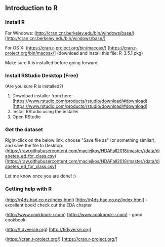 ## Introduction to R

### Install R
For Windows: 
(http://cran.cnr.berkeley.edu/bin/windows/base/) [http://cran.cnr.berkeley.edu/bin/windows/base/]

For OS X: 
(https://cran.r-project.org/bin/macosx/) [https://cran.r-project.org/bin/macosx/] (download and install this file: R-3.5.1.pkg)

Make sure R is installed before going forward.

### Install RStudio Desktop (Free)
(Are you sure R is installed?)

1. Download installer from here: (https://www.rstudio.com/products/rstudio/download/#download) [https://www.rstudio.com/products/rstudio/download/#download]
2. Install RStudio using the installer
3. Open RStudio

### Get the dataset
Right-click on the below link, choose "Save file as" (or something similar), and save the file to Desktop:
(https://raw.githubusercontent.com/maciejkos/HDAFall2018/master//data/diabetes_ed_for_class.csv) [https://raw.githubusercontent.com/maciejkos/HDAFall2018/master//data/diabetes_ed_for_class.csv]

Let me know once you are done! :)

### Getting help with R

(http://r4ds.had.co.nz/index.html) [http://r4ds.had.co.nz/index.html]  - excellent book! check out the EDA chapter

(http://www.cookbook-r.com) [http://www.cookbook-r.com] - good cookbook

(http://tidyverse.org) [http://tidyverse.org]

(https://cran.r-project.org/) [https://cran.r-project.org/]


<!---

## Introduction to Stata


### Accessing Stata

1. Download and setup Workspot using instructions here: 
[https://www.workspot.com/download](https://www.workspot.com/download):
  * "company email" = your husky email, e.g., "kos.m@husky.neu.edu" 
  * your password = your husky password
  * your domain = "nunet\ " and your husky username, but don't add "husky.neu.edu", e.g, "nunet\kos.m"
  * Any problems? Let me know and I will help!
2. Finished? Grab a treat from me, put a mark next to your name on my sheet to help me keep track, relax while waiting for others to finish.


3. Open AppCloud, Start Windows 10.
4. Open Stata**15**: 

	Go to Start > Statistical and Computational > Stata**15**
5. Open web browser (Edge), go to our website: 
[http://tiny.cc/HDA2018](http://tiny.cc/HDA2018).
6. Right-click on the below link, choose "Save target as", and save the file to Desktop:
[https://raw.githubusercontent.com/maciejkos/HDAFall2018/master//data/diabetes_ed_for_class.csv](https://raw.githubusercontent.com/maciejkos/HDAFall2018/master//data/diabetes_ed_for_class.csv)  

More content will appear here soon.


### Stata resources:
* Plotting: ["Visual Guide to Stata Graphics"](https://www.google.com/search?q=visual+guide+to+stata+graphics&oq=visual+guide+to+stata+graphics)
* Excellent Stata tutorials @ UCLA IDRE: [https://stats.idre.ucla.edu/stata/](https://stats.idre.ucla.edu/stata/)




* Choosing the correct statistical test: [https://stats.idre.ucla.edu/other/mult-pkg/whatstat/](https://stats.idre.ucla.edu/other/mult-pkg/whatstat/)

--->
